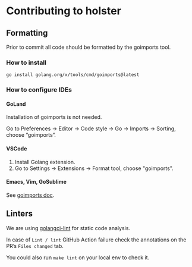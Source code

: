 # Contributing to holster

## Formatting
Prior to commit all code should be formatted by the goimports tool.

### How to install
```shell
go install golang.org/x/tools/cmd/goimports@latest
```

### How to configure IDEs
#### GoLand
Installation of goimports is not needed.

Go to Preferences → Editor → Code style → Go → Imports → Sorting, choose “goimports“.

#### VSCode
1. Install Golang extension.
2. Go to Settings → Extensions → Format tool, choose "goimports".

#### Emacs, Vim, GoSublime
See [goimports doc](https://pkg.go.dev/golang.org/x/tools/cmd/goimports?tab=doc).

## Linters
We are using [golangci-lint](https://golangci-lint.run/) for static code analysis.

In case of `Lint / lint` GitHub Action failure check the annotations on the PR’s `Files changed` tab.

You could also run `make lint` on your local env to check it.
